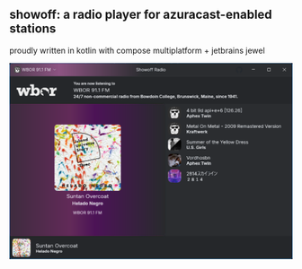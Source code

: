 ## showoff: a radio player for azuracast-enabled stations

proudly written in kotlin with compose multiplatform + jetbrains jewel

![](.github/assets/img.png)
